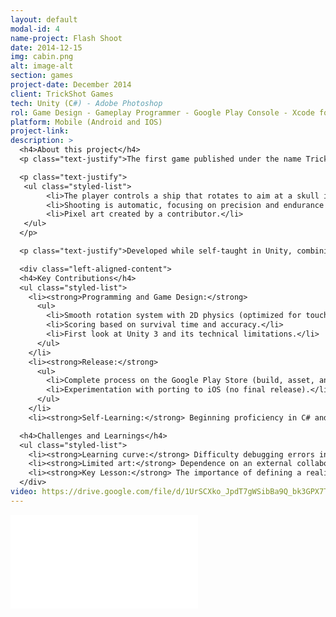 ```yaml
---
layout: default
modal-id: 4
name-project: Flash Shoot
date: 2014-12-15
img: cabin.png
alt: image-alt
section: games
project-date: December 2014
client: TrickShot Games
tech: Unity (C#) - Adobe Photoshop
rol: Game Design - Gameplay Programmer - Google Play Console - Xcode for testing
platform: Mobile (Android and IOS)
project-link: 
description: >
  <h4>About this project</h4>
  <p class="text-justify">The first game published under the name TrickShot, marking the beginning of my career as a developer. A minimalist arcade shooter where:</p>

  <p class="text-justify">
   <ul class="styled-list">
        <li>The player controls a ship that rotates to aim at a skull in the center.</li>
        <li>Shooting is automatic, focusing on precision and endurance ("survival" mode).</li>
        <li>Pixel art created by a contributor.</li>
   </ul>
  </p>

  <p class="text-justify">Developed while self-taught in Unity, combining studies with development.</p>

  <div class="left-aligned-content">
  <h4>Key Contributions</h4>
  <ul class="styled-list">
    <li><strong>Programming and Game Design:</strong>
      <ul>
        <li>Smooth rotation system with 2D physics (optimized for touchscreens).</li>
        <li>Scoring based on survival time and accuracy.</li>
        <li>First look at Unity 3 and its technical limitations.</li>
      </ul>
    </li>
    <li><strong>Release:</strong>
      <ul>
        <li>Complete process on the Google Play Store (build, asset, and metadata management).</li>
        <li>Experimentation with porting to iOS (no final release).</li>
      </ul>
    </li>
    <li><strong>Self-Learning:</strong> Beginning proficiency in C# and Unity workflows.</li>

  <h4>Challenges and Learnings</h4>
  <ul class="styled-list">
    <li><strong>Learning curve:</strong> Difficulty debugging errors in older versions of Unity.</li>
    <li><strong>Limited art:</strong> Dependence on an external collaborator for visual assets.</li>
    <li><strong>Key Lesson:</strong> The importance of defining a realistic scope in early projects.</li>
  </div>
video: https://drive.google.com/file/d/1UrSCXko_JpdT7gWSibBa9Q_bk3GPX7T5/preview
---
```


<div class="embed-responsive" style="background: url('img/portfolio/{{ post.img }}') center/cover;">
  <iframe 
    src="{{ page.video }}" 
    frameborder="0"
    allow="accelerometer; autoplay; clipboard-write; encrypted-media; gyroscope; picture-in-picture" 
    allowfullscreen
    class="w-full h-full">
  </iframe>
</div>